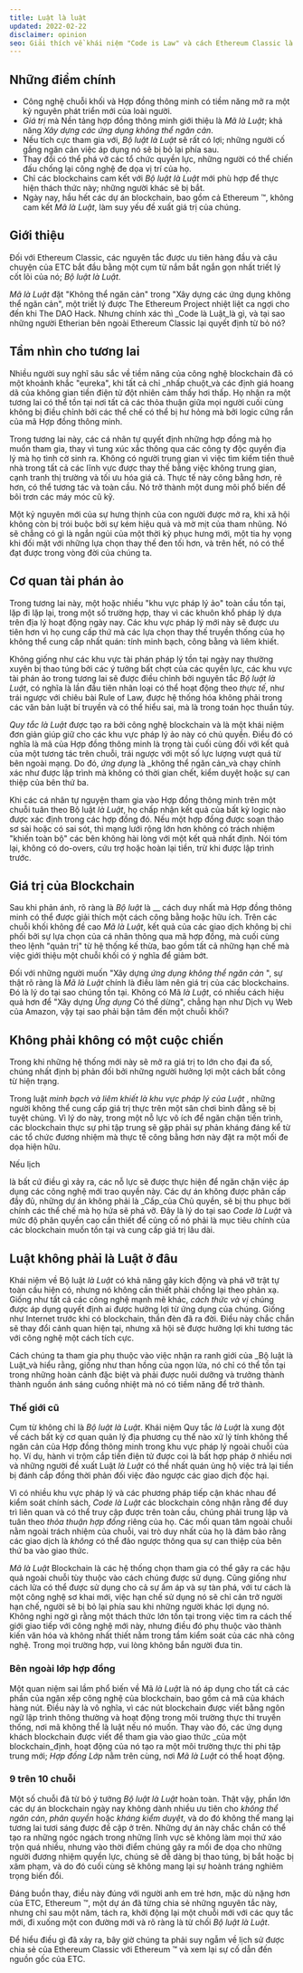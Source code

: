 ```yaml
---
title: Luật là luật
updated: 2022-02-22
disclaimer: opinion
seo: Giải thích về khái niệm "Code is Law" và cách Ethereum Classic là một trong số ít các dự án blockchain cho phép mở ra tương lai tươi sáng này.
---
```


## Những điểm chính

- Công nghệ chuỗi khối và Hợp đồng thông minh có tiềm năng mở ra một kỷ nguyên phát triển mới của loài người.
- _Giá trị_ mà Nền tảng hợp đồng thông minh giới thiệu là _Mã là Luật_; khả năng _Xây dựng các ứng dụng không thể ngăn cản_.
- Nếu tích cực tham gia với, _Bộ luật là Luật_ sẽ rất có lợi; những người cố gắng ngăn cản việc áp dụng nó sẽ bị bỏ lại phía sau.
- Thay đổi có thể phá vỡ các tổ chức quyền lực, những người có thể chiến đấu chống lại công nghệ đe dọa vị trí của họ.
- Chỉ các blockchains cam kết với _Bộ luật là Luật_ mới phù hợp để thực hiện thách thức này; những người khác sẽ bị bắt.
- Ngày nay, hầu hết các dự án blockchain, bao gồm cả Ethereum ™, không cam kết _Mã là Luật_, làm suy yếu đề xuất giá trị của chúng.

## Giới thiệu

Đối với Ethereum Classic, các nguyên tắc được ưu tiên hàng đầu và câu chuyện của ETC bắt đầu bằng một cụm từ nắm bắt ngắn gọn nhất triết lý cốt lõi của nó; _Bộ luật là Luật_.

_Mã là Luật_ đặt "Không thể ngăn cản" trong "Xây dựng các ứng dụng không thể ngăn cản", một triết lý được The Ethereum Project nhiệt liệt ca ngợi cho đến khi The DAO Hack. Nhưng chính xác thì _Code là Luật_là gì, và tại sao những người Etherian bên ngoài Ethereum Classic lại quyết định từ bỏ nó?

## Tầm nhìn cho tương lai

Nhiều người suy nghĩ sâu sắc về tiềm năng của công nghệ blockchain đã có một khoảnh khắc "eureka", khi tất cả chỉ _nhấp chuột_và các định giá hoang dã của không gian tiền điện tử đột nhiên cảm thấy hơi thấp. Họ nhận ra một tương lai có thể tồn tại nơi tất cả các thỏa thuận giữa mọi người cuối cùng không bị điều chỉnh bởi các thể chế có thể bị hư hỏng mà bởi logic cứng rắn của mã Hợp đồng thông minh.

Trong tương lai này, các cá nhân tự quyết định những hợp đồng mà họ muốn tham gia, thay vì tung xúc xắc thông qua các công ty độc quyền địa lý mà họ tình cờ sinh ra. Không có người trung gian vì việc tìm kiếm tiền thuê nhà trong tất cả các lĩnh vực được thay thế bằng việc không trung gian, cạnh tranh thị trường và tối ưu hóa giá cả. Thực tế này công bằng hơn, rẻ hơn, có thể tương tác và toàn cầu. Nó trở thành một dung môi phổ biến để bôi trơn các máy móc cũ kỹ.

Một kỷ nguyên mới của sự hưng thịnh của con người được mở ra, khi xã hội không còn bị trói buộc bởi sự kém hiệu quả và mờ mịt của tham nhũng. Nó sẽ chẳng có gì là ngắn ngủi của một thời kỳ phục hưng mới, một tia hy vọng khi đối mặt với những lựa chọn thay thế đen tối hơn, và trên hết, nó có thể đạt được trong vòng đời của chúng ta.

## Cơ quan tài phán ảo

Trong tương lai này, một hoặc nhiều "khu vực pháp lý ảo" toàn cầu tồn tại, lặp đi lặp lại, trong một số trường hợp, thay vì các khuôn khổ pháp lý dựa trên địa lý hoạt động ngày nay. Các khu vực pháp lý mới này sẽ được ưu tiên hơn vì họ cung cấp thứ mà các lựa chọn thay thế truyền thống của họ không thể cung cấp nhất quán: tính minh bạch, công bằng và liêm khiết.

Không giống như các khu vực tài phán pháp lý tồn tại ngày nay thường xuyên bị thao túng bởi các ý tưởng bất chợt của các quyền lực, các khu vực tài phán ảo trong tương lai sẽ được điều chỉnh bởi nguyên tắc _Bộ luật là Luật_, có nghĩa là lần đầu tiên nhân loại có thể hoạt động theo _thực tế_, như trái ngược với chiêu bài Rule of Law, được hệ thống hóa không phải trong các văn bản luật bí truyền và có thể hiểu sai, mà là trong toán học thuần túy.

_Quy tắc là Luật_ được tạo ra bởi công nghệ blockchain và là một khái niệm đơn giản giúp giữ cho các khu vực pháp lý ảo này có chủ quyền. Điều đó có nghĩa là mã của Hợp đồng thông minh là trọng tài cuối cùng đối với kết quả của một tương tác trên chuỗi, trái ngược với một số lực lượng vượt quá từ bên ngoài mạng. Do đó, _ứng dụng_ là _không thể ngăn cản_và chạy chính xác như được lập trình mà không có thời gian chết, kiểm duyệt hoặc sự can thiệp của bên thứ ba.

Khi các cá nhân tự nguyện tham gia vào Hợp đồng thông minh trên một chuỗi tuân theo Bộ luật _là Luật_, họ chấp nhận kết quả của bất kỳ logic nào được xác định trong các hợp đồng đó. Nếu một hợp đồng được soạn thảo sơ sài hoặc có sai sót, thì mạng lưới rộng lớn hơn không có trách nhiệm "khiến toàn bộ" các bên không hài lòng với một kết quả nhất định. Nói tóm lại, không có do-overs, cứu trợ hoặc hoàn lại tiền, trừ khi được lập trình trước.

## Giá trị của Blockchain

Sau khi phản ánh, rõ ràng là _Bộ luật_ là __ cách duy nhất mà Hợp đồng thông minh có thể được giải thích một cách công bằng hoặc hữu ích. Trên các chuỗi khối không đề cao _Mã là Luật_, kết quả của các giao dịch không bị chi phối bởi sự lựa chọn của cá nhân thông qua mã hợp đồng, mà cuối cùng theo lệnh "quản trị" từ hệ thống kế thừa, bao gồm tất cả những hạn chế mà việc giới thiệu một chuỗi khối có ý nghĩa để giảm bớt.

Đối với những người muốn "Xây dựng _ứng dụng không thể ngăn cản_ ", sự thật rõ ràng là _Mã là Luật_ chính là điều làm nên giá trị của các blockchains. Đó là lý do tại sao chúng tồn tại. Không có Mã _là Luật_, có nhiều cách hiệu quả hơn để "Xây dựng _Ứng dụng_ Có thể dừng", chẳng hạn như Dịch vụ Web của Amazon, vậy tại sao phải bận tâm đến một chuỗi khối?

## Không phải không có một cuộc chiến

Trong khi những hệ thống mới này sẽ mở ra giá trị to lớn cho đại đa số, chúng nhất định bị phản đối bởi những người hưởng lợi một cách bất công từ hiện trạng.

Trong luật _minh bạch và liêm khiết là khu vực pháp lý của Luật_ , những người không thể cung cấp giá trị thực trên một sân chơi bình đẳng sẽ bị tuyệt chủng. Vì lý do này, trong một nỗ lực vô ích để ngăn chặn tiến trình, các blockchain thực sự phi tập trung sẽ gặp phải sự phản kháng đáng kể từ các tổ chức đương nhiệm mà thực tế công bằng hơn này đặt ra một mối đe dọa hiện hữu.

Nếu lịch

là bất cứ điều gì xảy ra, các nỗ lực sẽ được thực hiện để ngăn chặn việc áp dụng các công nghệ mới trao quyền này. Các dự án không được phân cấp đầy đủ, những dự án không phải là _Cấp_của Chủ quyền, sẽ bị thu phục bởi chính các thể chế mà họ hứa sẽ phá vỡ. Đây là lý do tại sao _Code là Luật_ và mức độ phân quyền cao cần thiết để củng cố nó phải là mục tiêu chính của các blockchain muốn tồn tại và cung cấp giá trị lâu dài. 



## Luật không phải là Luật ở đâu

Khái niệm về Bộ luật _là Luật_ có khả năng gây kích động và phá vỡ trật tự toàn cầu hiện có, nhưng nó không cần thiết phải chống lại theo phản xạ. Giống như tất cả các công nghệ mạnh mẽ khác, _cách thức và vị_ chúng được áp dụng quyết định ai được hưởng lợi từ ứng dụng của chúng. Giống như Internet trước khi có blockchain, thần đèn đã ra đời. Điều này chắc chắn sẽ thay đổi cảnh quan hiện tại, nhưng xã hội sẽ được hưởng lợi khi tương tác với công nghệ một cách tích cực.

Cách chúng ta tham gia phụ thuộc vào việc nhận ra ranh giới của _Bộ luật là Luật_và hiểu rằng, giống như than hồng của ngọn lửa, nó chỉ có thể tồn tại trong những hoàn cảnh đặc biệt và phải được nuôi dưỡng và trưởng thành thành nguồn ánh sáng cuồng nhiệt mà nó có tiềm năng để trở thành.



### Thế giới cũ

Cụm từ không chỉ là _Bộ luật là Luật_. Khái niệm Quy tắc _là Luật_ là xung đột về cách bất kỳ cơ quan quản lý địa phương cụ thể nào xử lý tính không thể ngăn cản của Hợp đồng thông minh trong khu vực pháp lý ngoài chuỗi của họ. Ví dụ, hành vi trộm cắp tiền điện tử được coi là bất hợp pháp ở nhiều nơi và những người đề xuất Luật _là Luật_ có thể nhất quán ủng hộ việc trả lại tiền bị đánh cắp đồng thời phản đối việc đảo ngược các giao dịch độc hại. 

Vì có nhiều khu vực pháp lý và các phương pháp tiếp cận khác nhau để kiểm soát chính sách, *Code là Luật* các blockchain công nhận rằng để duy trì liên quan và có thể truy cập được trên toàn cầu, chúng phải trung lập và tuân theo *thỏa thuận hợp đồng* riêng của họ. Các mối quan tâm ngoài chuỗi nằm ngoài trách nhiệm của chuỗi, vai trò duy nhất của họ là đảm bảo rằng các giao dịch là _không_ có thể đảo ngược thông qua sự can thiệp của bên thứ ba vào giao thức.

_Mã là Luật_ Blockchain là các hệ thống chọn tham gia có thể gây ra các hậu quả ngoài chuỗi tùy thuộc vào cách chúng được sử dụng. Cũng giống như cách lửa có thể được sử dụng cho cả sự ấm áp và sự tàn phá, với tư cách là một công nghệ sơ khai mới, việc hạn chế sử dụng nó sẽ chỉ cản trở người hạn chế, người sẽ bị bỏ lại phía sau khi những người khác lợi dụng nó. Không nghi ngờ gì rằng một thách thức lớn tồn tại trong việc tìm ra cách thế giới giao tiếp với công nghệ mới này, nhưng điều đó phụ thuộc vào thành kiến văn hóa và không nhất thiết nằm trong tầm kiểm soát của các nhà công nghệ. Trong mọi trường hợp, vui lòng không bắn người đưa tin.



### Bên ngoài lớp hợp đồng

Một quan niệm sai lầm phổ biến về Mã _là Luật_ là nó áp dụng cho tất cả các phần của ngăn xếp công nghệ của blockchain, bao gồm cả mã của khách hàng nút. Điều này là vô nghĩa, vì các nút blockchain được viết bằng ngôn ngữ lập trình thông thường và hoạt động trong môi trường thực thi truyền thống, nơi mã không thể là luật nếu nó muốn. Thay vào đó, các ứng dụng khách blockchain được viết để tham gia vào giao thức _của một blockchain_định, hoạt động của nó tạo ra một môi trường thực thi phi tập trung mới; _Hợp đồng Lớp_ nằm trên cùng, nơi _Mã là Luật_ có thể hoạt động.



### 9 trên 10 chuỗi

Một số chuỗi đã từ bỏ ý tưởng _Bộ luật là Luật_ hoàn toàn. Thật vậy, phần lớn các dự án blockchain ngày nay không dành nhiều ưu tiên cho _không thể ngăn cản_, _phân quyền_ hoặc _kháng kiểm duyệt_, và do đó không thể mang lại tương lai tươi sáng được đề cập ở trên. Những dự án này chắc chắn có thể tạo ra những ngóc ngách trong những lĩnh vực sẽ không làm mọi thứ xáo trộn quá nhiều, nhưng vào thời điểm chúng gây ra mối đe dọa cho những người đương nhiệm quyền lực, chúng sẽ dễ dàng bị thao túng, bị bắt hoặc bị xâm phạm, và do đó cuối cùng sẽ không mang lại sự hoành tráng nghiêm trọng biến đổi.

Đáng buồn thay, điều này đúng với người anh em trẻ hơn, mặc dù nặng hơn của ETC, Ethereum ™, một dự án đã từng chia sẻ những nguyên tắc này, nhưng chỉ sau một năm, tách ra, khởi động lại một chuỗi mới với các quy tắc mới, đi xuống một con đường mới và rõ ràng là từ chối _Bộ luật là Luật_.

Để hiểu điều gì đã xảy ra, bây giờ chúng ta phải suy ngẫm về lịch sử được chia sẻ của Ethereum Classic với Ethereum ™ và xem lại sự cố dẫn đến nguồn gốc của ETC.
